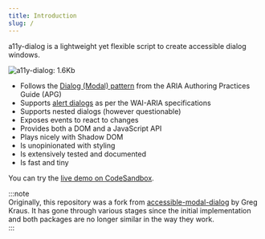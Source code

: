 ```yaml
---
title: Introduction
slug: /
---
```


a11y-dialog is a lightweight yet flexible script to create accessible dialog windows.

![a11y-dialog: 1.6Kb](https://badgen.net/bundlephobia/minzip/a11y-dialog/)

- Follows the [Dialog (Modal) pattern](https://www.w3.org/WAI/ARIA/apg/patterns/dialogmodal/) from the ARIA Authoring Practices Guide (APG)
- Supports [alert dialogs](https://w3c.github.io/aria/#alertdialog) as per the WAI-ARIA specifications
- Supports nested dialogs (however questionable)
- Exposes events to react to changes
- Provides both a DOM and a JavaScript API
- Plays nicely with Shadow DOM
- Is unopinionated with styling
- Is extensively tested and documented
- Is fast and tiny

You can try the [live demo on CodeSandbox](https://codesandbox.io/s/a11y-dialog-v8-5gqfz8).

:::note  
Originally, this repository was a fork from [accessible-modal-dialog](https://github.com/gdkraus/accessible-modal-dialog) by Greg Kraus. It has gone through various stages since the initial implementation and both packages are no longer similar in the way they work.  
:::
